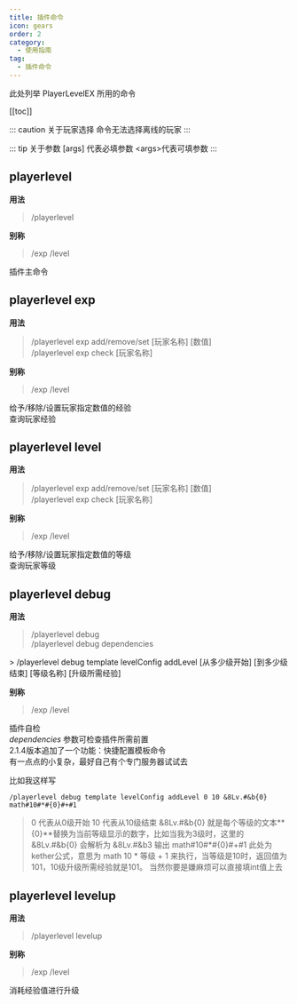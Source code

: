 ```yaml
---
title: 插件命令
icon: gears
order: 2
category:
  - 使用指南
tag:
  - 插件命令
---
```


此处列举 PlayerLevelEX 所用的命令

<!-- more -->

[[toc]]

::: caution 关于玩家选择
命令无法选择离线的玩家
::: 

::: tip 关于参数
[args] 代表必填参数 \<args\>代表可填参数
:::

## playerlevel  
**用法**  
> /playerlevel  

**别称**  
> /exp 
> /level  

插件主命令  

## playerlevel exp 
**用法**  
> /playerlevel exp add/remove/set [玩家名称] [数值]  
> /playerlevel exp check [玩家名称]  

**别称**  
> /exp 
> /level

给予/移除/设置玩家指定数值的经验  
查询玩家经验  

## playerlevel level
**用法** 
> /playerlevel exp add/remove/set [玩家名称] [数值]  
> /playerlevel exp check [玩家名称]  

**别称** 
> /exp 
> /level  

给予/移除/设置玩家指定数值的等级  
查询玩家等级  

## playerlevel debug
**用法** 
> /playerlevel debug  
> /playerlevel debug dependencies  
<Badge text=">=2.1.4" color="#242378" />
> /playerlevel debug template levelConfig addLevel [从多少级开始] [到多少级结束] [等级名称] [升级所需经验]  

**别称** 
> /exp 
> /level 

插件自检  
*dependencies* 参数可检查插件所需前置  
<Badge text=">=2.1.4" color="#242378" />
2.1.4版本追加了一个功能：快捷配置模板命令  
有一点点的小复杂，最好自己有个专门服务器试试去  

比如我这样写
```mcfunction
/playerlevel debug template levelConfig addLevel 0 10 &8Lv.#&b{0} math#10#*#{0}#+#1
```
> 0                 代表从0级开始
> 10                代表从10级结束
> &8Lv.#&b{0}       就是每个等级的文本**{0}**替换为当前等级显示的数字，比如当我为3级时，这里的 &8Lv.#&b{0} 会解析为 &8Lv.#&b3 输出
> math#10#*#{0}#+#1 此处为kether公式，意思为 math 10 * 等级 + 1 来执行，当等级是10时，返回值为101，10级升级所需经验就是101。
>                   当然你要是嫌麻烦可以直接填int值上去


## playerlevel levelup
<Badge text="玩家" color="#242378" />

**用法** 
> /playerlevel levelup  

**别称** 
> /exp 
> /level 

消耗经验值进行升级
